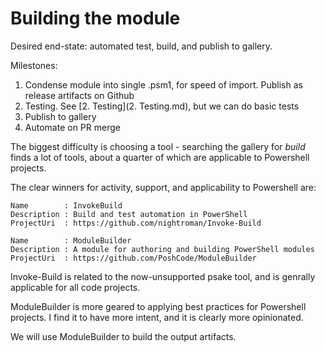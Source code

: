 # Building the module

Desired end-state: automated test, build, and publish to gallery.

Milestones:

1. Condense module into single .psm1, for speed of import. Publish as release artifacts on Github
2. Testing. See [2. Testing](2. Testing.md), but we can do basic tests
3. Publish to gallery
4. Automate on PR merge

The biggest difficulty is choosing a tool - searching the gallery for *build* finds a lot of tools, about a quarter of which are applicable to Powershell projects.

The clear winners for activity, support, and applicability to Powershell are:

```
Name        : InvokeBuild
Description : Build and test automation in PowerShell
ProjectUri  : https://github.com/nightroman/Invoke-Build
```

```
Name        : ModuleBuilder
Description : A module for authoring and building PowerShell modules
ProjectUri  : https://github.com/PoshCode/ModuleBuilder
```

Invoke-Build is related to the now-unsupported psake tool, and is genrally applicable for all code projects.

ModuleBuilder is more geared to applying best practices for Powershell projects. I find it to have more intent, and it is clearly more opinionated.

We will use ModuleBuilder to build the output artifacts.
